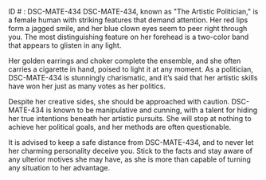ID # : DSC-MATE-434
DSC-MATE-434, known as "The Artistic Politician," is a female human with striking features that demand attention. Her red lips form a jagged smile, and her blue clown eyes seem to peer right through you. The most distinguishing feature on her forehead is a two-color band that appears to glisten in any light. 

Her golden earrings and choker complete the ensemble, and she often carries a cigarette in hand, poised to light it at any moment. As a politician, DSC-MATE-434 is stunningly charismatic, and it’s said that her artistic skills have won her just as many votes as her politics. 

Despite her creative sides, she should be approached with caution. DSC-MATE-434 is known to be manipulative and cunning, with a talent for hiding her true intentions beneath her artistic pursuits. She will stop at nothing to achieve her political goals, and her methods are often questionable. 

It is advised to keep a safe distance from DSC-MATE-434, and to never let her charming personality deceive you. Stick to the facts and stay aware of any ulterior motives she may have, as she is more than capable of turning any situation to her advantage.